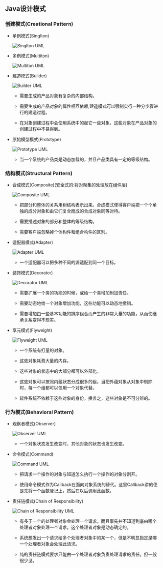 ## Java设计模式

### 创建模式(Creational Pattern)

- 单例模式(Singlton)

	![Singlton UML](img/singleton.png)
	
- 多例模式(Multiton)

	![Multiton UML](img/multiton.png)
	
- 建造模式(Builder)

	![Builder UML](img/builder.png)
	
	* 需要生成的产品对象有复杂的内部结构。

	* 需要生成的产品对象的属性相互依赖,建造模式可以强制实行一种分步骤进行的建造过程。

	* 在对象创建过程中会使用系统中的起它一些对象，这些对象在产品对象的创建过程中不易得到。

- 原始模型模式(Prototype)

	![Prototype UML](img/prototype.png)

	* 当一个系统的产品类是动态加载的，并且产品类具有一定的等级结构。

### 结构模式(Structural Pattern)

- 合成模式(Composite)(安全式的:将对聚集的处理放在组件层)

	![Composite UML](img/composite.png)
	
	* 把部分和整体的关系用树结构表示出来。合成模式使得客户端把一个个单独的成分对象和由它们复合而成的合成对象同等对待。
	
	* 需要描述对象的部分和整体的等级结构。

	* 需要客户端忽略掉个体构件和组合构件的区别。

- 适配器模式(Adapter)
	
	![Adapter UML](img/adapter.png)
	
	* 一个适配器可以把多种不同的源适配到同一个目标。

- 装饰模式(Decorator)

	![Decorator UML](img/decorator.png)
	
	* 需要扩展一个类的功能的时候，或给一个类增加附加责任。

	* 需要动态地给一个对象增加功能，这些功能可以动态地撤销。

	* 需要增加由一些基本功能的排序组合而产生的非常大量的功能，从而使继承关系变得不现实。

- 享元模式(Flyweight)

	![Flyweight UML](img/flyweight.png)
	* 一个系统有打量的对象。

	* 这些对象耗费大量的内存。

	* 这些对象的状态中的大部分都可以外部化。

	* 这些对象可以按照内蕴状态分成很多的组，当把外蕴对象从对象中剔除时，每一个组都可以仅用一个对象代替。

	* 软件系统不依赖于这些对象的身份，换言之，这些对象是不可分辨的。

### 行为模式(Behavioral Pattern)

- 观察者模式(Observer)

	![Observer UML](img/observer.png)
	
	* 一个对象状态发生改变时，其他对象的状态也发生改变。

- 命令模式(Command)

	![Command UML](img/command.png)
	
	* 把请求一个操作的对象与知道怎么执行一个操作的对象分割开。

	* 使用命令模式作为Callback在面向对象系统的替代。这里Callback讲的便是先将一个函数登记上，然后在以后调用此函数。
- 责任链模式(Chain of Responsibility)

	![Chain of Responsibility UML](img/chain-of-responsibility.png)
	
	* 有多于一个的处理者对象会处理一个请求，而且事先并不知道到底由哪个处理者对象处理一个请求。这个处理者对象是动态确定的。

	* 系统想发出一个请求给多个处理者对象中的某一个，但是不明显指定是哪一个处理者对象会处理此请求。

	* 纯的责任链模式要求只能由一个处理者对象负责处理请求的责任。但一般很少见。
